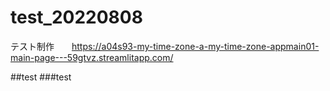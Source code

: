 # test_20220808
テスト制作　　https://a04s93-my-time-zone-a-my-time-zone-appmain01-main-page---59gtvz.streamlitapp.com/

##test
###test

